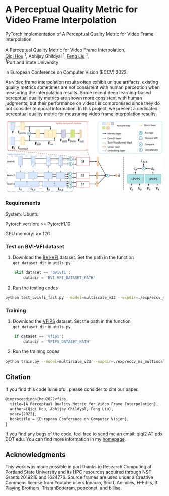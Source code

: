 # A Perceptual Quality Metric for Video Frame Interpolation 


PyTorch implementation of A Perceptual Quality Metric for Video Frame Interpolation.<br><br>
A Perceptual Quality Metric for Video Frame Interpolation, <br>
 [Qiqi Hou](https://hqqxyy.github.io/) <sup>1</sup>,
 Abhijay Ghildyal <sup>1</sup>,
 [Feng Liu](http://web.cecs.pdx.edu/~fliu/) <sup>1</sup>, <br>
 <sup>1</sup>Portland State University 

in European Conference on Computer Vision (ECCV) 2022.


As video frame interpolation results often exhibit unique artifacts, existing quality metrics sometimes are not consistent with human perception when measuring the interpolation results. Some recent deep learning-based perceptual quality metrics are shown more consistent with human judgments, but their performance on videos is compromised since they do not consider temporal information. In this project, we present a dedicated perceptual quality metric for measuring video frame interpolation results.

<img src="figures/arch.png"> 

### Requirements
System: Ubuntu

Pytorch version: >= Pytorch1.10

GPU memory: >= 12G


### Test on BVI-VFI dataset
1. Download the [BVI-VFI](https://danielism97.github.io/BVI-VFI/) dataset. Set the path in the function `get_dataset_dir` in `utils.py`
```python
    elif dataset == 'bvivfi':
        datadir = 'BVI-VFI_DATASET_PATH'
```

2. Run the testing codes
```bash
python test_bvivfi_fast.py --model=multiscale_v33 --expdir=./exp/eccv_ms_multiscale_v33/ --testset=bvivfi
```


### Training 
1. Download the [VFIPS](https://drive.google.com/drive/folders/10xH4YazBvYm62kBrvgV_TWN_jJ4VAFT_?usp=sharing) dataset. Set the path in the function `get_dataset_dir` in `utils.py`
```python
    if dataset == 'vfips':
        datadir = 'VFIPS_DATASET_PATH'
```

2. Run the training codes
```bash
python train.py --model=multiscale_v33 --expdir=./exp/eccv_ms_multiscale_v33/
```


## Citation
If you find this code is helpful, please consider to cite our paper.
```
@inproceedings{hou2022vfips,
  title={A Perceptual Quality Metric for Video Frame Interpolation},
  author={Qiqi Hou, Abhijay Ghildyal, Feng Liu},
  year={2022},
  booktitle = {European Conference on Computer Vision},
}
```

If you find any bugs of the code, feel free to send me an email: qiqi2 AT pdx DOT edu. You can find more information in my 
[homepage](https://hqqxyy.github.io/).

## Acknowledgments
This work was made possible in part thanks to Research Computing at Portland State University and its HPC resources acquired through NSF Grants 2019216 and 1624776. Source frames are used under a Creative Commons license from Youtube users Ignacio, Scott, Animiles, H-Edits, 3 Playing Brothers, TristanBotteram, popconet, and billisa.
